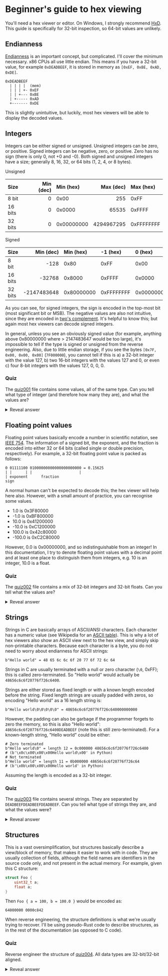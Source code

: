# Beginner's guide to hex viewing

You'll need a hex viewer or editor. On Windows, I strongly recommend [HxD](https://mh-nexus.de/en/hxd/). This guide is specifically for 32-bit inspection, so 64-bit values are unlikely.

## Endianness

[Endianness](https://en.wikipedia.org/wiki/Endianness) is an important concept, but complicated. I'll cover the minimum necessary. x86 CPUs all use little endian. This means if you have a 32-bit value, for example `0xDEADBEEF`, it is stored in memory as `[0xEF, 0xBE, 0xAD, 0xDE]`.

```plain
0xDEADBEEF
  | | | |  (mem)
  | | | +- 0xEF
  | | +--- 0xBE
  | +----- 0xAD
  +------- 0xDE
```

This is slightly unintuitive, but luckily, most hex viewers will be able to display the decoded values.

## Integers

Integers can be either signed or unsigned. Unsigned integers can be zero, or positive. Signed integers can be negative, zero, or positive. Zero has no sign (there is only 0, not +0 and -0). Both signed and unsigned integers have a size; generally 8, 16, 32, or 64 bits (1, 2, 4, or 8 bytes).

Unsigned

| Size    | Min (dec) | Min (hex)  | Max (dec)  | Max (hex)  |
| :------ | --------: | :--------- | ---------: | :--------- |
| 8 bit   | 0         | 0x00       | 255        | 0xFF       |
| 16 bits | 0         | 0x0000     | 65535      | 0xFFFF     |
| 32 bits | 0         | 0x00000000 | 4294967295 | 0xFFFFFFFF |

Signed

| Size    | Min (dec)   | Min (hex)  | -1 (hex)   | 0 (hex)    | Max (dec)  | Max (hex)  |
| :------ | ----------: | :--------- | :--------- | :--------- | ---------: | :--------- |
| 8 bit   | -128        | 0x80       | 0xFF       | 0x00       | 127        | 0x7F       |
| 16 bits | -32768      | 0x8000     | 0xFFFF     | 0x0000     | 32767      | 0x7FFF     |
| 32 bits | -2147483648 | 0x80000000 | 0xFFFFFFFF | 0x00000000 | 2147483647 | 0x7FFFFFFF |

As you can see, for signed integers, the sign is encoded in the top-most bit (most significant bit or MSB). The negative values are also not intuitive, since they are encoded in [two's complement](https://en.wikipedia.org/wiki/Two%27s_complement). It's helpful to know this; but again most hex viewers can decode signed integers.

In general, unless you see an obviously signed value (for example, anything above 0x80000000 where > 2147483647 would be too large), it's impossible to tell if the type is signed or unsigned from the reverse engineering. Also, due to little endian storage, if you see the bytes `[0x7F, 0x00, 0x00, 0x00]` (`7F000000`), you cannot tell if this is a) a 32-bit integer with the value 127, b) two 16-bit integers with the values 127 and 0, or even c) four 8-bit integers with the values 127, 0, 0, 0.

### Quiz

The [quiz001](quiz001.bin) file contains some values, all of the same type. Can you tell what type of integer (and therefore how many they are), and what the values are?

<p><details>
<summary>Reveal answer</summary>
<p>
There were ten 32-bit signed integers: 111, 9999, 10, 2000, 10, -200, 10, 0, 1, 100000
</p>
</details></p>

## Floating point values

Floating point values basically encode a number in scientific notation, see [IEEE 754](https://en.wikipedia.org/wiki/IEEE_754). The information of a signed bit, the exponent, and the fraction is encoded into either 32 or 64 bits (called single or double precision, respectively). For example, a 32-bit floating point value is packed as follows:

```plain
0 01111100 01000000000000000000000 = 0.15625
| |      | |                     |
| exponent      fraction
sign
```

A normal human can't be expected to decode this; the hex viewer will help here also. However, with a small amount of practice, you can recognise some values.

* 1.0 is 0x3F80000
* -1.0 is 0xBF800000
* 10.0 is 0x41200000
* -10.0 is 0xC1200000
* 100.0 is 0x42c80000
* -100.0 is 0xC2C80000

However, 0.0 is 0x00000000, and so indistinguishable from an integer! In this documentation, I try to denote floating point values with a decimal point and at least one place to distinguish them from integers, e.g. 10 is an integer, 10.0 is a float.

### Quiz

The [quiz002](quiz002.bin) file contains a mix of 32-bit integers and 32-bit floats. Can you tell what the values are?

<p><details>
<summary>Reveal answer</summary>
<p>
The values were 9999, 0.5, -0.5, 1, -1, 200, 200.0, and indeterminate (could have been 0/integer or 0.0/float).
</p>
</details></p>

## Strings

Strings in C are basically arrays of ASCII/ANSI characters. Each character has a numeric value (see Wikipedia for an [ASCII table](https://en.wikipedia.org/wiki/ASCII)). This is why a lot of hex viewers also show an ASCII view next to the hex view, and simply skip non-printable characters. Because each character is a byte, you do not need to worry about endianness for ASCII strings:

```plain
b"Hello world" = 48 65 6c 6c 6f 20 77 6f 72 6c 64
```

Strings in C are usually terminated with a null or zero character (`\0`, 0xFF); this is called zero-terminated. So "Hello world" would actually be `48656c6c6f20776f726c6400`.

Strings are either stored as fixed length or with a known length encoded before the string. Fixed length strings are usually padded with zeros, so encoding "Hello world" as a 16 length string is:

```plain
b"Hello world\0\0\0\0\0" = 48656c6c6f20776f726c640000000000
```

However, the padding can also be garbage if the programmer forgets to zero the memory, so this is also "Hello world": `48656c6c6f20776f726c6400DEADBEEF` (note this is still zero-terminated). For a known-length string, "Hello world" could be either:

```plain
# Zero terminated
b"Hello world\0" = length 12 = 0c000000 48656c6c6f20776f726c6400
# (b'\x0c\x00\x00\x00Hello world\x00' in Python)
# Not terminated
b"Hello world" = length 11 = 0b000000 48656c6c6f20776f726c64
# (b'\x0b\x00\x00\x00Hello world' in Python)
```

Assuming the length is encoded as a 32-bit integer.

### Quiz

The [quiz003](quiz003.bin) file contains several strings. They are separated by `DEADBEEFDEADBEEFDEADBEEF`. Can you tell what type of strings they are, and what the values were?

<p><details>
<summary>Reveal answer</summary>
<p>
<ol>
<li>Fixed length of 32: "Lorem Ipsum"
<li>Variable length, not terminated: "The quick brown fox"
<li>Fixed length of 16: "DEADBEEF" (note that the string here is encoded in ASCII, which is not the same as <code>0xDE, 0xAD, 0xBE, 0xEF</code>)
<li>Fixed length of 16: "Hello world", with padding of "Padx"
<li>Variable length, zero terminated: "The quick brown fox\0"
</ol>
</p>
</details></p>

## Structures

This is a vast oversimplification, but structures basically describe a view/block of memory, that makes it easier to work with in code. They are usually collection of fields, although the field names are identifiers in the source code only, and not present in the actual memory. For example, given this C structure:

```C
struct Foo {
    uint32_t a;
    float a;
}
```

Then `Foo { a = 100, b = 100.0 }` would be encoded as:

```plain
64000000 0000c842
```

When reverse engineering, the structure definitions is what we're usually trying to recover. I'll be using pseudo-Rust code to describe structures, as in the rest of the documentation (as opposed to C code).

### Quiz

Reverse engineer the structure of [quiz004](quiz004.bin). All data types are 32-bit/32-bit aligned.

<p><details>
<summary>Reveal answer</summary>
<p>
The structure was:

```rust
struct Quiz010 {
    a: f32,
    b: [u8; 16],
    c: i32, // or u32
}
```

And the value was <code>Quiz004 { a: 1.5, b: "You can do it", c: 8888}</code>.
</p>
</details></p>
